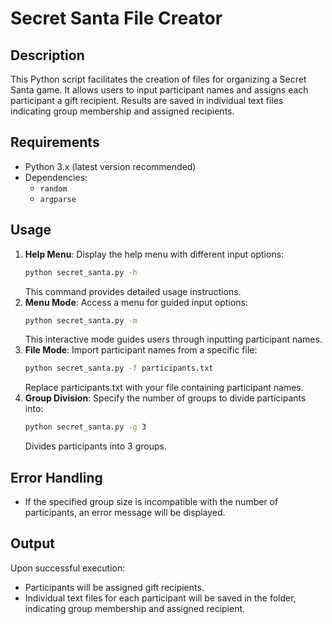 # Secret Santa File Creator

## Description
This Python script facilitates the creation of files for organizing a Secret Santa game. It allows users to input participant names and assigns each participant a gift recipient. Results are saved in individual text files indicating group membership and assigned recipients.

## Requirements
- Python 3.x (latest version recommended)
- Dependencies:
  - `random`
  - `argparse`

## Usage
1. **Help Menu**: Display the help menu with different input options:
   ```sh
   python secret_santa.py -h
   ```
   This command provides detailed usage instructions.
2. **Menu Mode**: Access a menu for guided input options:
   ```sh
   python secret_santa.py -m
   ```
   This interactive mode guides users through inputting participant names.
3. **File Mode**: Import participant names from a specific file:
   ```sh
   python secret_santa.py -f participants.txt
   ```
   Replace participants.txt with your file containing participant names.
4. **Group Division**: Specify the number of groups to divide participants into:
   ```sh
   python secret_santa.py -g 3
   ```
   Divides participants into 3 groups.

## Error Handling
- If the specified group size is incompatible with the number of participants, an error message will be displayed.
## Output
Upon successful execution:

- Participants will be assigned gift recipients.
- Individual text files for each participant will be saved in the folder, indicating group membership and assigned recipient.
